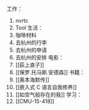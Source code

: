工作：
1. nvrtc
2. Tool
生活：
1. 咖啡材料
2. 去杭州的行李
3. 去杭州的申请
4. 去杭州的安排
电影：
1. [[荻上直子]]
2. [[保罗.托马斯.安德森]]
书籍：
1. [[奥本海默传]]
2. [[嵌入式 C 语言自我修养]]
3. [[如空气般存在的我]]
学习：
1. [[CMU-15-418]]